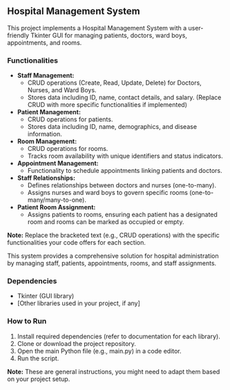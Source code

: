 ## Hospital Management System

This project implements a Hospital Management System with a user-friendly Tkinter GUI for managing patients, doctors, ward boys, appointments, and rooms.

### Functionalities

* **Staff Management:**
  * CRUD operations (Create, Read, Update, Delete) for Doctors, Nurses, and Ward Boys.
  * Stores data including ID, name, contact details, and salary. (Replace CRUD with more specific functionalities if implemented)
* **Patient Management:**
  * CRUD operations for patients.
  * Stores data including ID, name, demographics, and disease information.
* **Room Management:**
  * CRUD operations for rooms.
  * Tracks room availability with unique identifiers and status indicators.
* **Appointment Management:**
  * Functionality to schedule appointments linking patients and doctors. 
* **Staff Relationships:**
  * Defines relationships between doctors and nurses (one-to-many).
  * Assigns nurses and ward boys to govern specific rooms (one-to-many/many-to-one).
* **Patient Room Assignment:**
  * Assigns patients to rooms, ensuring each patient has a designated room and rooms can be marked as occupied or empty.

**Note:** Replace the bracketed text (e.g., CRUD operations) with the specific functionalities your code offers for each section.

This system provides a comprehensive solution for hospital administration by managing staff, patients, appointments, rooms, and staff assignments.

### Dependencies

* Tkinter (GUI library)
* [Other libraries used in your project, if any]

### How to Run

1. Install required dependencies (refer to documentation for each library).
2. Clone or download the project repository.
3. Open the main Python file (e.g., main.py) in a code editor.
4. Run the script.

**Note:**  These are general instructions, you might need to adapt them based on your project setup.
